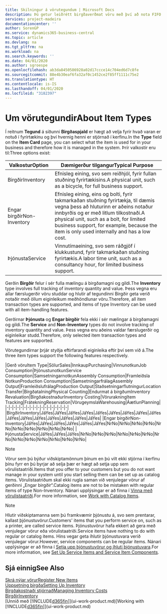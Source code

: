 ```yaml
---
title: Skilningur á vörutegundum | Microsoft Docs
description: Þú getur leiðrétt birgðaverðmat vöru með því að nota FIFO eða Meðalkostnaðaraðferð, til dæmis þegar vöruverð breytist ekki vegna viðskiptalegra ástæðna, heldur einhvers annars.
services: project-madeira
documentationcenter: ''
author: SorenGP
ms.service: dynamics365-business-central
ms.topic: article
ms.devlang: na
ms.tgt_pltfrm: na
ms.workload: na
ms.search.keywords: ''
ms.date: 04/01/2020
ms.author: sgroespe
ms.openlocfilehash: ab3da8450586928a02d17ccce14c704ed6d7c8fe
ms.sourcegitcommit: 88e4b30eaf6fa32af0c1452ce2f85ff1111c75e2
ms.translationtype: HT
ms.contentlocale: is-IS
ms.lasthandoff: 04/01/2020
ms.locfileid: "3182397"
---
```

# <a name="about-item-types"></a><span data-ttu-id="ffb82-103">Um vörutegundir</span><span class="sxs-lookup"><span data-stu-id="ffb82-103">About Item Types</span></span>
<span data-ttu-id="ffb82-104">Í reitnum **Tegund** á síðunni **Birgðaspjald** er hægt að velja fyrir hvað varan er notuð í fyrirtækinu og því hvernig henni er stjórnað í kerfinu.</span><span class="sxs-lookup"><span data-stu-id="ffb82-104">In the **Type** field on the **Item Card** page, you can select what the item is used for in your business and therefore how it is managed in the system.</span></span> <span data-ttu-id="ffb82-105">Þrír valkostir eru til:</span><span class="sxs-lookup"><span data-stu-id="ffb82-105">Three options exist:</span></span>

|<span data-ttu-id="ffb82-106">Valkostur</span><span class="sxs-lookup"><span data-stu-id="ffb82-106">Option</span></span>|<span data-ttu-id="ffb82-107">Dæmigerður tilgangur</span><span class="sxs-lookup"><span data-stu-id="ffb82-107">Typical Purpose</span></span>|
|------|-----------|
|<span data-ttu-id="ffb82-108">Birgðir</span><span class="sxs-lookup"><span data-stu-id="ffb82-108">Inventory</span></span>|<span data-ttu-id="ffb82-109">Efnisleg eining, svo sem reiðhjól, fyrir fullan stuðning fyrirtækisins.</span><span class="sxs-lookup"><span data-stu-id="ffb82-109">A physical unit, such as a bicycle, for full business support.</span></span>|
|<span data-ttu-id="ffb82-110">Engar birgðir</span><span class="sxs-lookup"><span data-stu-id="ffb82-110">Non-Inventory</span></span>|<span data-ttu-id="ffb82-111">Efnisleg eining, eins og bolti, fyrir takmarkaðan stuðning fyrirtækja, til dæmis vegna þess að hluturinn er aðeins notaður innbyrðis og er með litlum tilkostnaði.</span><span class="sxs-lookup"><span data-stu-id="ffb82-111">A physical unit, such as a bolt, for limited business support, for example, because the item is only used internally and has a low cost.</span></span>|
|<span data-ttu-id="ffb82-112">Þjónusta</span><span class="sxs-lookup"><span data-stu-id="ffb82-112">Service</span></span>|<span data-ttu-id="ffb82-113">Vinnutímaeining, svo sem ráðgjöf í klukkustund, fyrir takmarkaðan stuðning fyrirtækis.</span><span class="sxs-lookup"><span data-stu-id="ffb82-113">A labor time unit, such as a consultancy hour, for limited business support.</span></span>|

<span data-ttu-id="ffb82-114">Gerðin **Birgðir** felur í sér fulla mælingu á birgðamagni og gildi.</span><span class="sxs-lookup"><span data-stu-id="ffb82-114">The **Inventory** type involves full tracking of inventory quantity and value.</span></span> <span data-ttu-id="ffb82-115">Þess vegna eru allar færslugerðir vöru studdar og hlutir af tegundinni Birgðir geta verið notaðir með öllum eiginleikum meðhöndlunar vöru.</span><span class="sxs-lookup"><span data-stu-id="ffb82-115">Therefore, all item transaction types are supported, and items of type Inventory can be used with all item-handling features.</span></span>

<span data-ttu-id="ffb82-116">Gerðirnar **Þjónusta** og **Engar birgðir** fela ekki í sér mælingar á birgðamagni og gildi.</span><span class="sxs-lookup"><span data-stu-id="ffb82-116">The **Service** and **Non-Inventory** types do not involve tracking of inventory quantity and value.</span></span> <span data-ttu-id="ffb82-117">Þess vegna eru aðeins valdar færslugerðir og eiginleikar studd.</span><span class="sxs-lookup"><span data-stu-id="ffb82-117">Therefore, only selected item transaction types and features are supported.</span></span>

<span data-ttu-id="ffb82-118">Vörutegundirnar þrjár styðja eftirfarandi eiginleika eftir því sem við á.</span><span class="sxs-lookup"><span data-stu-id="ffb82-118">The three item types support the following features respectively.</span></span>

|<span data-ttu-id="ffb82-119">Gerð vöru</span><span class="sxs-lookup"><span data-stu-id="ffb82-119">Item Type</span></span>|<span data-ttu-id="ffb82-120">Sölur</span><span class="sxs-lookup"><span data-stu-id="ffb82-120">Sales</span></span>|<span data-ttu-id="ffb82-121">Innkaup</span><span class="sxs-lookup"><span data-stu-id="ffb82-121">Purchasing</span></span>|<span data-ttu-id="ffb82-122">Vinnunotkun</span><span class="sxs-lookup"><span data-stu-id="ffb82-122">Job Consumption</span></span>|<span data-ttu-id="ffb82-123">Þjónustunotkun</span><span class="sxs-lookup"><span data-stu-id="ffb82-123">Service Consumption</span></span>|<span data-ttu-id="ffb82-124">Samsetningarnotkun</span><span class="sxs-lookup"><span data-stu-id="ffb82-124">Assembly Consumption</span></span>|<span data-ttu-id="ffb82-125">Framleiðsla Notkun</span><span class="sxs-lookup"><span data-stu-id="ffb82-125">Production Consumption</span></span>|<span data-ttu-id="ffb82-126">Samsetningarfrálag</span><span class="sxs-lookup"><span data-stu-id="ffb82-126">Assembly Output</span></span>|<span data-ttu-id="ffb82-127">Framleiðslufrálag</span><span class="sxs-lookup"><span data-stu-id="ffb82-127">Production Output</span></span>|<span data-ttu-id="ffb82-128">Staðsetningarflutningur</span><span class="sxs-lookup"><span data-stu-id="ffb82-128">Location Transfer</span></span>|<span data-ttu-id="ffb82-129">Birgðatalning</span><span class="sxs-lookup"><span data-stu-id="ffb82-129">Physical Counting</span></span>|<span data-ttu-id="ffb82-130">Endurmat á birgðum</span><span class="sxs-lookup"><span data-stu-id="ffb82-130">Inventory Revaluation</span></span>|<span data-ttu-id="ffb82-131">Birgðakostnaður</span><span class="sxs-lookup"><span data-stu-id="ffb82-131">Inventory Costing</span></span>|<span data-ttu-id="ffb82-132">Vörurakning</span><span class="sxs-lookup"><span data-stu-id="ffb82-132">Item Tracking</span></span>|<span data-ttu-id="ffb82-133">Frátekning</span><span class="sxs-lookup"><span data-stu-id="ffb82-133">Reservation</span></span>|<span data-ttu-id="ffb82-134">Vörugeymsla</span><span class="sxs-lookup"><span data-stu-id="ffb82-134">Warehousing</span></span>|<span data-ttu-id="ffb82-135">Áætlun</span><span class="sxs-lookup"><span data-stu-id="ffb82-135">Planning</span></span>|
|-|-|-|-|-|-|-|-|-|-|-|-|-|-|-|-|-|-|
|<span data-ttu-id="ffb82-136">Birgðir</span><span class="sxs-lookup"><span data-stu-id="ffb82-136">Inventory</span></span>|<span data-ttu-id="ffb82-137">Já</span><span class="sxs-lookup"><span data-stu-id="ffb82-137">Yes</span></span>|<span data-ttu-id="ffb82-138">Já</span><span class="sxs-lookup"><span data-stu-id="ffb82-138">Yes</span></span>|<span data-ttu-id="ffb82-139">Já</span><span class="sxs-lookup"><span data-stu-id="ffb82-139">Yes</span></span>|<span data-ttu-id="ffb82-140">Já</span><span class="sxs-lookup"><span data-stu-id="ffb82-140">Yes</span></span>|<span data-ttu-id="ffb82-141">Já</span><span class="sxs-lookup"><span data-stu-id="ffb82-141">Yes</span></span>|<span data-ttu-id="ffb82-142">Já</span><span class="sxs-lookup"><span data-stu-id="ffb82-142">Yes</span></span>|<span data-ttu-id="ffb82-143">Já</span><span class="sxs-lookup"><span data-stu-id="ffb82-143">Yes</span></span>|<span data-ttu-id="ffb82-144">Já</span><span class="sxs-lookup"><span data-stu-id="ffb82-144">Yes</span></span>|<span data-ttu-id="ffb82-145">Já</span><span class="sxs-lookup"><span data-stu-id="ffb82-145">Yes</span></span>|<span data-ttu-id="ffb82-146">Já</span><span class="sxs-lookup"><span data-stu-id="ffb82-146">Yes</span></span>|<span data-ttu-id="ffb82-147">Já</span><span class="sxs-lookup"><span data-stu-id="ffb82-147">Yes</span></span>|<span data-ttu-id="ffb82-148">Já</span><span class="sxs-lookup"><span data-stu-id="ffb82-148">Yes</span></span>|<span data-ttu-id="ffb82-149">Já</span><span class="sxs-lookup"><span data-stu-id="ffb82-149">Yes</span></span>|<span data-ttu-id="ffb82-150">Já</span><span class="sxs-lookup"><span data-stu-id="ffb82-150">Yes</span></span>|<span data-ttu-id="ffb82-151">Já</span><span class="sxs-lookup"><span data-stu-id="ffb82-151">Yes</span></span>|<span data-ttu-id="ffb82-152">Já</span><span class="sxs-lookup"><span data-stu-id="ffb82-152">Yes</span></span>|
|<span data-ttu-id="ffb82-153">Engar birgðir</span><span class="sxs-lookup"><span data-stu-id="ffb82-153">Non-Inventory</span></span>|<span data-ttu-id="ffb82-154">Já</span><span class="sxs-lookup"><span data-stu-id="ffb82-154">Yes</span></span>|<span data-ttu-id="ffb82-155">Já</span><span class="sxs-lookup"><span data-stu-id="ffb82-155">Yes</span></span>|<span data-ttu-id="ffb82-156">Já</span><span class="sxs-lookup"><span data-stu-id="ffb82-156">Yes</span></span>|<span data-ttu-id="ffb82-157">Já</span><span class="sxs-lookup"><span data-stu-id="ffb82-157">Yes</span></span>|<span data-ttu-id="ffb82-158">Já</span><span class="sxs-lookup"><span data-stu-id="ffb82-158">Yes</span></span>|<span data-ttu-id="ffb82-159">Já</span><span class="sxs-lookup"><span data-stu-id="ffb82-159">Yes</span></span>|<span data-ttu-id="ffb82-160">Nr</span><span class="sxs-lookup"><span data-stu-id="ffb82-160">No</span></span>|<span data-ttu-id="ffb82-161">Nr</span><span class="sxs-lookup"><span data-stu-id="ffb82-161">No</span></span>|<span data-ttu-id="ffb82-162">Nr</span><span class="sxs-lookup"><span data-stu-id="ffb82-162">No</span></span>|<span data-ttu-id="ffb82-163">Nr</span><span class="sxs-lookup"><span data-stu-id="ffb82-163">No</span></span>|<span data-ttu-id="ffb82-164">Nr</span><span class="sxs-lookup"><span data-stu-id="ffb82-164">No</span></span>|<span data-ttu-id="ffb82-165">Nr</span><span class="sxs-lookup"><span data-stu-id="ffb82-165">No</span></span>|<span data-ttu-id="ffb82-166">Nr</span><span class="sxs-lookup"><span data-stu-id="ffb82-166">No</span></span>|<span data-ttu-id="ffb82-167">Nr</span><span class="sxs-lookup"><span data-stu-id="ffb82-167">No</span></span>|<span data-ttu-id="ffb82-168">Nr</span><span class="sxs-lookup"><span data-stu-id="ffb82-168">No</span></span>|<span data-ttu-id="ffb82-169">Nr</span><span class="sxs-lookup"><span data-stu-id="ffb82-169">No</span></span>|
|<span data-ttu-id="ffb82-170">Þjónusta</span><span class="sxs-lookup"><span data-stu-id="ffb82-170">Service</span></span>|<span data-ttu-id="ffb82-171">Já</span><span class="sxs-lookup"><span data-stu-id="ffb82-171">Yes</span></span>|<span data-ttu-id="ffb82-172">Já</span><span class="sxs-lookup"><span data-stu-id="ffb82-172">Yes</span></span>|<span data-ttu-id="ffb82-173">Já</span><span class="sxs-lookup"><span data-stu-id="ffb82-173">Yes</span></span>|<span data-ttu-id="ffb82-174">Nr</span><span class="sxs-lookup"><span data-stu-id="ffb82-174">No</span></span>|<span data-ttu-id="ffb82-175">Nr</span><span class="sxs-lookup"><span data-stu-id="ffb82-175">No</span></span>|<span data-ttu-id="ffb82-176">Nr</span><span class="sxs-lookup"><span data-stu-id="ffb82-176">No</span></span>|<span data-ttu-id="ffb82-177">Nr</span><span class="sxs-lookup"><span data-stu-id="ffb82-177">No</span></span>|<span data-ttu-id="ffb82-178">Nr</span><span class="sxs-lookup"><span data-stu-id="ffb82-178">No</span></span>|<span data-ttu-id="ffb82-179">Nr</span><span class="sxs-lookup"><span data-stu-id="ffb82-179">No</span></span>|<span data-ttu-id="ffb82-180">Nr</span><span class="sxs-lookup"><span data-stu-id="ffb82-180">No</span></span>|<span data-ttu-id="ffb82-181">Nr</span><span class="sxs-lookup"><span data-stu-id="ffb82-181">No</span></span>|<span data-ttu-id="ffb82-182">Nr</span><span class="sxs-lookup"><span data-stu-id="ffb82-182">No</span></span>|<span data-ttu-id="ffb82-183">Nr</span><span class="sxs-lookup"><span data-stu-id="ffb82-183">No</span></span>|<span data-ttu-id="ffb82-184">Nr</span><span class="sxs-lookup"><span data-stu-id="ffb82-184">No</span></span>|<span data-ttu-id="ffb82-185">Nr</span><span class="sxs-lookup"><span data-stu-id="ffb82-185">No</span></span>|<span data-ttu-id="ffb82-186">Nr</span><span class="sxs-lookup"><span data-stu-id="ffb82-186">No</span></span>|

> [!NOTE]
> <span data-ttu-id="ffb82-187">Vörur sem þú býður viðskiptamönnum þínum en þú vilt ekki stjórna í kerfinu þínu fyrr en þú byrjar að selja þær er hægt að setja upp sem vörulistaatriði.</span><span class="sxs-lookup"><span data-stu-id="ffb82-187">Items that you offer to your customers but you do not want manage in your system until you start selling them can be set up as catalog items.</span></span> <span data-ttu-id="ffb82-188">Vörulistaatriðum skal ekki rugla saman við venjulegar vörur af gerðinni „Engar birgðir“.</span><span class="sxs-lookup"><span data-stu-id="ffb82-188">Catalog items are not to be mistaken with regular items of type Non-Inventory.</span></span> <span data-ttu-id="ffb82-189">Nánari upplýsingar er að finna í [Vinna með vörulistaatriði](inventory-how-work-nonstock-items.md).</span><span class="sxs-lookup"><span data-stu-id="ffb82-189">For more information, see [Work with Catalog Items](inventory-how-work-nonstock-items.md).</span></span>

> [!NOTE]
> <span data-ttu-id="ffb82-190">Hlutir viðskiptamanna sem þú framkvæmir þjónustu á, svo sem prentarar, kallast þjónustuvörur.</span><span class="sxs-lookup"><span data-stu-id="ffb82-190">Customers' items that you perform service on, such as a printer, are called service items.</span></span> <span data-ttu-id="ffb82-191">Þjónustuvörur hafa ekkert að gera með venjulegar vörur eða vörulistaatriði.</span><span class="sxs-lookup"><span data-stu-id="ffb82-191">Service items have nothing to do with regular or catalog items.</span></span> <span data-ttu-id="ffb82-192">Hins vegar geta íhlutir þjónustuvara verið venjulegar vörur.</span><span class="sxs-lookup"><span data-stu-id="ffb82-192">However, service components can be regular items.</span></span> <span data-ttu-id="ffb82-193">Nánari upplýsingar er að finna í [Setja upp þjónustuvörur og íhluti þjónustuvara](service-how-setup-service-items.md).</span><span class="sxs-lookup"><span data-stu-id="ffb82-193">For more information, see [Set Up Service Items and Service Item Components](service-how-setup-service-items.md).</span></span>

## <a name="see-also"></a><span data-ttu-id="ffb82-194">Sjá einnig</span><span class="sxs-lookup"><span data-stu-id="ffb82-194">See Also</span></span>
[<span data-ttu-id="ffb82-195">Skrá nýjar vörur</span><span class="sxs-lookup"><span data-stu-id="ffb82-195">Register New Items</span></span>](inventory-how-register-new-items.md)  
[<span data-ttu-id="ffb82-196">Uppsetning birgða</span><span class="sxs-lookup"><span data-stu-id="ffb82-196">Setting Up Inventory</span></span>](inventory-setup-inventory.md)  
[<span data-ttu-id="ffb82-197">Birgðakostnaði stjórnað</span><span class="sxs-lookup"><span data-stu-id="ffb82-197">Managing Inventory Costs</span></span>](finance-manage-inventory-costs.md)  
[<span data-ttu-id="ffb82-198">Birgðir</span><span class="sxs-lookup"><span data-stu-id="ffb82-198">Inventory</span></span>](inventory-manage-inventory.md)  
<span data-ttu-id="ffb82-199">[Unnið með [!INCLUDE[d365fin](includes/d365fin_md.md)]](ui-work-product.md)</span><span class="sxs-lookup"><span data-stu-id="ffb82-199">[Working with [!INCLUDE[d365fin](includes/d365fin_md.md)]](ui-work-product.md)</span></span>
